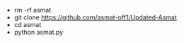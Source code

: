 - rm -rf asmat
- git clone https://github.com/asmat-off1/Updated-Asmat
- cd asmat
- python asmat.py

